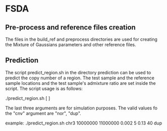 # FSDA
##

## Pre-process and reference files creation
The files in the build_ref and preprocess directories are used for creating the Mixture of Gaussians parameters and other reference files.

## Prediction
The script predict_region.sh in the directory prediction can be used to predict the copy number of a region. The test sample and the reference sample locations and the test sample's admixture ratio are set inside the script. The script usage is as follows:

./predict_region.sh <chr> <begin> <end> <ks threshold> <neighbours threshold> [<admixture> <cov> <cnv>]

The last three arguments are for simulation purposes. The valid values fo the "cnv" argument are "nor", "dup".

example:
./predict_region.sh chr3 10000000 11000000 0.002 5 0.13 40 dup

